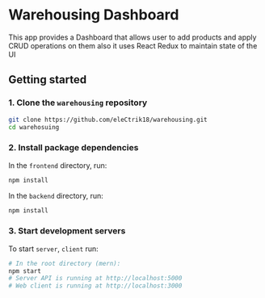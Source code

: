 # Warehousing Dashboard
This app provides a Dashboard that allows user to add products and apply CRUD operations on them
also it uses React Redux to maintain state of the UI

## Getting started

### 1. Clone the `warehousing` repository



```bash
git clone https://github.com/eleCtrik18/warehousing.git
cd warehosuing

```

### 2. Install package dependencies

In the `frontend` directory, run:

```bash
npm install
```

In the `backend` directory, run:

```bash
npm install
```

### 3. Start development servers

To start `server`, `client` run:

```bash
# In the root directory (mern):
npm start
# Server API is running at http://localhost:5000 
# Web client is running at http://localhost:3000
